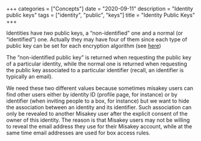 +++
categories = ["Concepts"]
date = "2020-09-11"
description = "Identity public keys"
tags = ["identity", "public", "keys"]
title = "Identity Public Keys"
+++

Identities have *two* public keys, a “non-identified” one and a normal (or “identified”) one. Actually they may have four of them since each type of public key can be set for each encryption algorithm (see [here](/concepts/encryption-algorithms))

The ”non-identified public key” is returned when requesting the public key of a particular identity, while the normal one is returned when requesting the public key associated to a particular identifier (recall, an identifier is typically an email).

We need these two different values because sometimes misakey users can find other users either by identity ID (profile page, for instance) or by identifier (when inviting people to a box, for instance) but we want to hide the association between an identity and its identifier. Such association can only be revealed to another Misakey user after the explicit consent of the owner of this identity. The reason is that Misakey users may not be willing to reveal the email address they use for their Misakey account, while at the same time email addresses are used for box access rules.